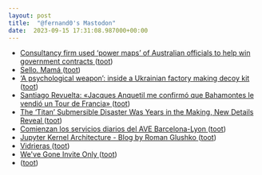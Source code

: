 ```yaml
---
layout: post
title:  "@fernand0's Mastodon"
date:  2023-09-15 17:31:08.987000+00:00
---
```

*  [Consultancy firm used ‘power maps’ of Australian officials to help win government contracts ](https://www.theguardian.com/australia-news/2023/sep/01/consultancy-firm-used-power-maps-of-australian-officials-to-help-win-government-contract) ([toot](https://mastodon.social/@fernand0/111070351784642555))
*  [Sello. Mamá ](https://avecesunafoto.wordpress.com/2023/09/14/sello-mama) ([toot](https://mastodon.social/@fernand0/111070288692127239))
*  [‘A psychological weapon’: inside a Ukrainian factory making decoy kit ](https://www.theguardian.com/world/2023/sep/04/a-psychological-weapon-inside-a-ukrainian-factory-making-decoy-ki) ([toot](https://mastodon.social/@fernand0/111070190220717193))
*  [Santiago Revuelta: «Jacques Anquetil me confirmó que Bahamontes le vendió un Tour de Francia» ](https://sport.jotdown.es/2023/08/22/santiago-revuelta-jacques-anquetil-me-confirmo-que-bahamontes-le-vendio-un-tour-de-francia) ([toot](https://mastodon.social/@fernand0/111069888441254279))
*  [The ‘Titan’ Submersible Disaster Was Years in the Making, New Details Reveal ](https://www.vanityfair.com/news/2023/08/titan-submersible-implosion-warning) ([toot](https://mastodon.social/@fernand0/111069720332038015))
*  [Comienzan los servicios diarios del AVE Barcelona-Lyon ](https://www.vialibre-ffe.com/noticias.asp?not=4053) ([toot](https://mastodon.social/@fernand0/111069000576158275))
*  [Jupyter Kernel Architecture - Blog by Roman Glushko ](https://www.romaglushko.com/blog/jupyter-kernel-architecture) ([toot](https://mastodon.social/@fernand0/111068635526859876))
*  [Vidrieras ](https://www.flickr.com/photos/fernand0/53158543721) ([toot](https://mastodon.social/@fernand0/111068604294379966))
*  [We've Gone Invite Only ](https://hub.fosstodon.org/were-invite-onl) ([toot](https://mastodon.social/@fernand0/111068436147902311))
*  [ ](https://mastodon.social/users/fernand0/statuses/111068160388936539/activity) ([toot](https://mastodon.social/users/fernand0/statuses/111068160388936539/activity))
